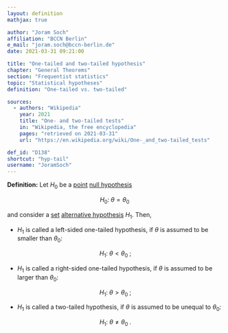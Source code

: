 ```yaml
---
layout: definition
mathjax: true

author: "Joram Soch"
affiliation: "BCCN Berlin"
e_mail: "joram.soch@bccn-berlin.de"
date: 2021-03-31 09:21:00

title: "One-tailed and two-tailed hypothesis"
chapter: "General Theorems"
section: "Frequentist statistics"
topic: "Statistical hypotheses"
definition: "One-tailed vs. two-tailed"

sources:
  - authors: "Wikipedia"
    year: 2021
    title: "One- and two-tailed tests"
    in: "Wikipedia, the free encyclopedia"
    pages: "retrieved on 2021-03-31"
    url: "https://en.wikipedia.org/wiki/One-_and_two-tailed_tests"

def_id: "D138"
shortcut: "hyp-tail"
username: "JoramSoch"
---
```



**Definition:** Let $H_0$ be a [point](/D/hyp-point) [null hypothesis](/D/h0)

$$ \label{eq:h0-point}
H_0: \; \theta = \theta_0 \;
$$

and consider a [set](/D/hyp-point) [alternative hypothesis](/D/h1) $H_1$. Then,

* $H_1$ is called a left-sided one-tailed hypothesis, if $\theta$ is assumed to be smaller than $\theta_0$:

$$ \label{eq:h1-tail1-left}
H_1: \; \theta < \theta_0 \; ;
$$

* $H_1$ is called a right-sided one-tailed hypothesis, if $\theta$ is assumed to be larger than $\theta_0$:

$$ \label{eq:h1-tail1-right}
H_1: \; \theta > \theta_0 \; ;
$$

* $H_1$ is called a two-tailed hypothesis, if $\theta$ is assumed to be unequal to $\theta_0$:

$$ \label{eq:h1-tail2}
H_1: \; \theta \neq \theta_0 \; .
$$